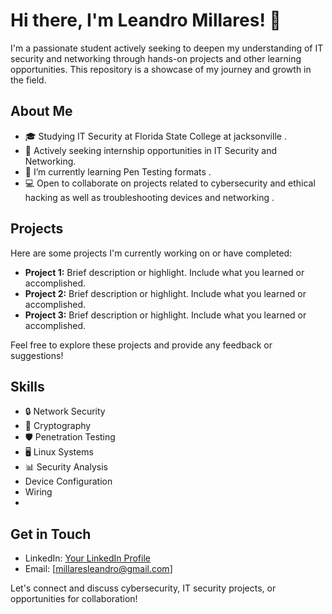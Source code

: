 # Hi there, I'm Leandro Millares! 👋

I'm a passionate student actively seeking to deepen my understanding of IT security and networking through hands-on projects and other learning opportunities. This repository is a showcase of my journey and growth in the field.

## About Me

- 🎓 Studying IT Security at Florida State College at jacksonville .
- 💼 Actively seeking internship opportunities in IT Security and Networking.
- 🌱 I’m currently learning Pen Testing formats  .
- 💻 Open to collaborate on projects related to cybersecurity and ethical hacking as well as troubleshooting devices and networking .

## Projects

Here are some projects I'm currently working on or have completed:

- **Project 1:** Brief description or highlight. Include what you learned or accomplished.
- **Project 2:** Brief description or highlight. Include what you learned or accomplished.
- **Project 3:** Brief description or highlight. Include what you learned or accomplished.

Feel free to explore these projects and provide any feedback or suggestions!

## Skills

- 🔒 Network Security
- 🔑 Cryptography
- 🛡️ Penetration Testing
- 🖥️ Linux Systems
- 📊 Security Analysis
- Device Configuration 
- Wiring
- 

## Get in Touch

- LinkedIn: [Your LinkedIn Profile](https://www.linkedin.com/in/leandro-millares-a296a5290?utm_source=share&utm_campaign=share_via&utm_content=profile&utm_medium=ios_app)
- Email: [millaresleandro@gmail.com]

Let's connect and discuss cybersecurity, IT security projects, or opportunities for collaboration!


